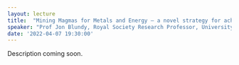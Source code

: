 ```yaml
---
layout: lecture
title:  "Mining Magmas for Metals and Energy – a novel strategy for achieving Net Zero"
speaker: "Prof Jon Blundy, Royal Society Research Professor, University of Oxford, FRS"
date: '2022-04-07 19:30:00'
---
```

Description coming soon.
